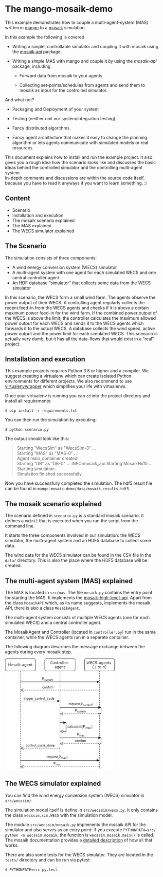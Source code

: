 # The mango-mosaik-demo
This example demonstrates how to couple a multi-agent-system (MAS) 
written in [mango](https://gitlab.com/mango-agents/mango) to a [mosaik](https://gitlab.com/mosaik) 
simulation.

In this example the following is covered:  
- Writing a simple, controllable simulator and coupling it with mosaik using
the [mosaik-api](https://mosaik.readthedocs.io/en/latest/mosaik-api/high-level.html) package. 
- Writing a *simple* MAS with mango and couple it *by* using the
  *mosaik-api* package, including:

  - Forward data from mosaik to your agents

  - Collecting set-points/schedules from agents and send them to mosaik as
    input for the controlled simulator.

And what not?

- Packaging and Deployment of your system

- Testing (neither unit nor system/integration testing)

- Fancy distributed algorithms

- Fancy agent architecture that makes it easy to change the planning algorithm
  or lets agents communicate with simulated models or real resources.

This document explains how to install and run the example project.
It also gives you a rough idea how the scenario looks like and discusses
the basic ideas behind the controlled simulator 
and the controlling multi-agent system.  
In-depth comments and discussions are within the source code itself, because
you have to read it anyways if you want to learn something.  :)


## Content

* Scenario
* Installation and execution
* The mosaik scenario explained
* The MAS explained
* The WECS simulator explained

## The Scenario
The simulation consists of three components:

* A wind energy conversion system (WECS) simulator
* A multi-agent system with one agent for each simulated WECS and one central
controller agent
* An HDF database “simulator” that collects some data from the WECS simulator

In this scenario, the WECS form a small wind farm. The agents observe the
power output of their WECS. A controlling agent regularly collects the recent
feed-in from the WECS agents and checks if it is above a certain maximum power
feed-in for the wind farm. If the combined power output of the WECS is above
the limit, the controller calculates the maximum allowed power output for each
WECS and sends it to the WECS agents which forwards it to the actual WECS.
A database collects the wind speed, active power output and the power limit
for each simulated WECS.
This scenario is actually very dumb, but it has all the data-flows that 
would exist in a “real” project.



## Installation and execution
This example projects requires Python 3.8 or higher and a compiler. 
We suggest creating a virtualenv which can create isolated Python environments
for different projects. We also recommend to use 
[virtualenvwrapper](https://virtualenvwrapper.readthedocs.io/en/latest/) which
simplifies your life with virtualenvs.

Once your virtualenv is running you can `cd` into the project directory
and install all requirements:

`$ pip install -r requirements.txt`

You can then run the simulation by executing:

`$ python scenario.py`

The output should look like this:
>Starting "WecsSim" as "WecsSim-0" ...  
Starting "MAS" as "MAS-0" ...  
Agent main_container created  
Starting "DB" as "DB-0" ... 
INFO:mosaik_api:Starting MosaikHdf5 ...
Starting simulation.  
Simulation finished successfully.  

Now you have successfully completed the simulation.
The hdf5 result file can be found in `mango-mosaik-demo/data/mosaik_results.hdf5`


## The mosaik scenario explained
The scenario defined in `scenario.py` is a standard mosaik scenario. It
defines a `main()` that is executed when you run the script from the command
line.

It starts the three components involved in our simulation: the WECS simulator,
the multi-agent system and an HDF5 database to collect some data.

The wind data for the WECS simulator can be found in the CSV file in the
`data/` directory. This is also the place where the HDF5 database will be
created.


## The multi-agent system (MAS) explained
The MAS is located in `src/mas`. The file `mosaik.py` contains the entry 
point for starting the MAS. It implements the 
[mosaik-high-level-api](https://mosaik.readthedocs.io/en/latest/mosaik-api/high-level.html).
Apart from the class `MosaikAPI` which, as its name suggests, implements the 
mosaik API, there is also a class `MosaikAgent`.

The multi-agent system consists of multiple WECS agents (one for each simulated
WECS) and a central controller agent.

The MosaikAgent and Controller (located in `controller.py`) run in the
same container, while the WECS agents run in a separate container.

The following diagram describes the message exchange between 
the agents during every mosaik step.

![](Resources/Diagram.png )

## The WECS simulator explained
You can find the wind energy conversion system (WECS) simulator in
`src/wecssim/`.

The simulation model itself is define in `src/wecssim/wecs.py`.  It only
contains the class `wecssim.sim.WECS` with the simulation model.

The module `src/wecssim/mosaik.py` implements the mosaik API for the
simulator and also serves as an entry point: If you execute `PYTHONPATH=src/
python -m wecssim.mosaik`, the function is `wecssim.mosaik.main()` is called.
The mosaik documentation provides a 
[detailed description](https://mosaik.readthedocs.io/en/latest/mosaik-api/index.html) 
of how all that works.

There are also some tests for the WECS simulator. They are located in the
`tests/` directory and can be run via pytest:

`$ PYTHONPATH=src py.test`

